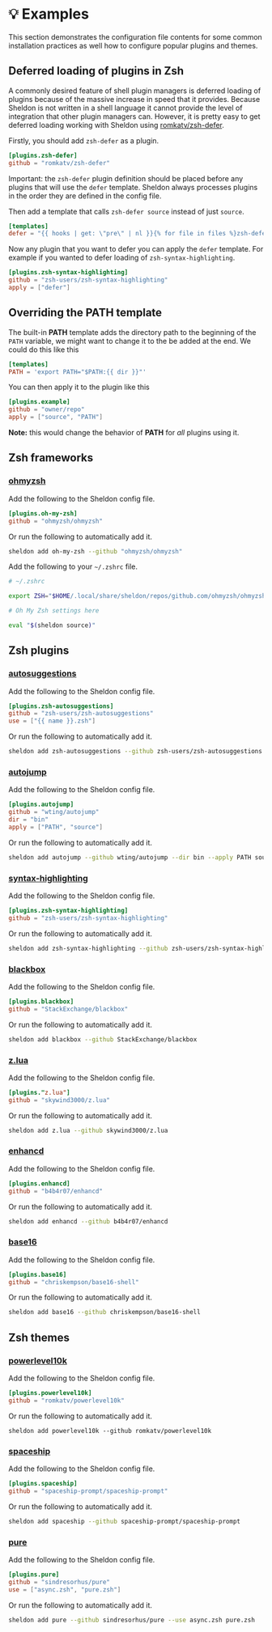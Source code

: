 # 💡 Examples

This section demonstrates the configuration file contents for some common
installation practices as well how to configure popular plugins and themes.

## Deferred loading of plugins in Zsh

A commonly desired feature of shell plugin managers is deferred loading of
plugins because of the massive increase in speed that it provides. Because
Sheldon is not written in a shell language it cannot provide the level of
integration that other plugin managers can. However, it is pretty easy to get
deferred loading working with Sheldon using
[romkatv/zsh-defer](https://github.com/romkatv/zsh-defer).

Firstly, you should add `zsh-defer` as a plugin.

```toml
[plugins.zsh-defer]
github = "romkatv/zsh-defer"
```

Important: the `zsh-defer` plugin definition should be placed before any plugins
that will use the `defer` template. Sheldon always processes plugins in the
order they are defined in the config file.

Then add a template that calls `zsh-defer source` instead of just `source`.

```toml
[templates]
defer = "{{ hooks | get: \"pre\" | nl }}{% for file in files %}zsh-defer source \"{{ file }}\"\n{% endfor %}{{ hooks | get: \"post\" | nl }}"
```

Now any plugin that you want to defer you can apply the `defer` template. For
example if you wanted to defer loading of `zsh-syntax-highlighting`.

```toml
[plugins.zsh-syntax-highlighting]
github = "zsh-users/zsh-syntax-highlighting"
apply = ["defer"]
```

## Overriding the PATH template

The built-in **PATH** template adds the directory path to the beginning of the
`PATH` variable, we might want to change it to the be added at the end. We could
do this like this

```toml
[templates]
PATH = 'export PATH="$PATH:{{ dir }}"'
```

You can then apply it to the plugin like this

```toml
[plugins.example]
github = "owner/repo"
apply = ["source", "PATH"]
```

**Note:** this would change the behavior of **PATH** for *all* plugins using it.

## Zsh frameworks

### [ohmyzsh](https://github.com/ohmyzsh/ohmyzsh)

Add the following to the Sheldon config file.

```toml
[plugins.oh-my-zsh]
github = "ohmyzsh/ohmyzsh"
```

Or run the following to automatically add it.

```sh
sheldon add oh-my-zsh --github "ohmyzsh/ohmyzsh"
```

Add the following to your `~/.zshrc` file.

```sh
# ~/.zshrc

export ZSH="$HOME/.local/share/sheldon/repos/github.com/ohmyzsh/ohmyzsh"

# Oh My Zsh settings here

eval "$(sheldon source)"
```

## Zsh plugins

### [autosuggestions](https://github.com/zsh-users/zsh-autosuggestions)

Add the following to the Sheldon config file.

```toml
[plugins.zsh-autosuggestions]
github = "zsh-users/zsh-autosuggestions"
use = ["{{ name }}.zsh"]
```

Or run the following to automatically add it.

```sh
sheldon add zsh-autosuggestions --github zsh-users/zsh-autosuggestions --use '{{ name }}.zsh'
```

### [autojump](https://github.com/wting/autojump)

Add the following to the Sheldon config file.

```toml
[plugins.autojump]
github = "wting/autojump"
dir = "bin"
apply = ["PATH", "source"]
```

Or run the following to automatically add it.

```sh
sheldon add autojump --github wting/autojump --dir bin --apply PATH source
```

### [syntax-highlighting](https://github.com/zsh-users/zsh-syntax-highlighting)

Add the following to the Sheldon config file.

```toml
[plugins.zsh-syntax-highlighting]
github = "zsh-users/zsh-syntax-highlighting"
```

Or run the following to automatically add it.

```sh
sheldon add zsh-syntax-highlighting --github zsh-users/zsh-syntax-highlighting
```

### [blackbox](https://github.com/StackExchange/blackbox)

Add the following to the Sheldon config file.

```toml
[plugins.blackbox]
github = "StackExchange/blackbox"
```

Or run the following to automatically add it.

```sh
sheldon add blackbox --github StackExchange/blackbox
```

### [z.lua](https://github.com/skywind3000/z.lua)

Add the following to the Sheldon config file.

```toml
[plugins."z.lua"]
github = "skywind3000/z.lua"
```

Or run the following to automatically add it.

```sh
sheldon add z.lua --github skywind3000/z.lua
```

### [enhancd](https://github.com/b4b4r07/enhancd)

Add the following to the Sheldon config file.

```toml
[plugins.enhancd]
github = "b4b4r07/enhancd"
```

Or run the following to automatically add it.

```sh
sheldon add enhancd --github b4b4r07/enhancd
```

### [base16](https://github.com/chriskempson/base16-shell)

Add the following to the Sheldon config file.

```toml
[plugins.base16]
github = "chriskempson/base16-shell"
```

Or run the following to automatically add it.

```sh
sheldon add base16 --github chriskempson/base16-shell
```

## Zsh themes

### [powerlevel10k](https://github.com/romkatv/powerlevel10k)

Add the following to the Sheldon config file.

```toml
[plugins.powerlevel10k]
github = "romkatv/powerlevel10k"
```

Or run the following to automatically add it.

```
sheldon add powerlevel10k --github romkatv/powerlevel10k
```

### [spaceship](https://github.com/spaceship-prompt/spaceship-prompt)

Add the following to the Sheldon config file.

```toml
[plugins.spaceship]
github = "spaceship-prompt/spaceship-prompt"
```

Or run the following to automatically add it.

```sh
sheldon add spaceship --github spaceship-prompt/spaceship-prompt
```

### [pure](https://github.com/sindresorhus/pure)

Add the following to the Sheldon config file.

```toml
[plugins.pure]
github = "sindresorhus/pure"
use = ["async.zsh", "pure.zsh"]
```

Or run the following to automatically add it.

```sh
sheldon add pure --github sindresorhus/pure --use async.zsh pure.zsh
```
